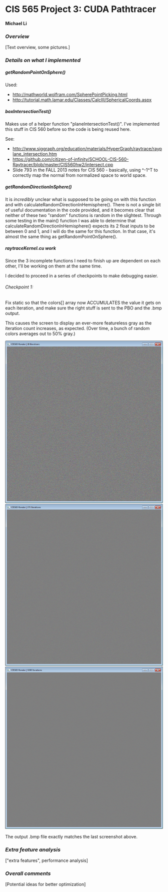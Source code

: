 CIS 565 Project 3: CUDA Pathtracer
==================================

#### Michael Li

### _Overview_

[Text overview, some pictures.]






### _Details on what I implemented_

##### getRandomPointOnSphere()

Used:

* http://mathworld.wolfram.com/SpherePointPicking.html
* http://tutorial.math.lamar.edu/Classes/CalcIII/SphericalCoords.aspx


##### boxIntersectionTest()

Makes use of a helper function "planeIntersectionTest()". I've implemented this
stuff in CIS 560 before so the code is being reused here.

See:

* http://www.siggraph.org/education/materials/HyperGraph/raytrace/rayplane_intersection.htm
* https://github.com/citizen-of-infinity/SCHOOL-CIS-560-Raytracer/blob/master/CIS560hw2/intersect.cpp
* Slide 793 in the FALL 2013 notes for CIS 560 - basically, using ^-1^T to correctly
  map the normal from normalized space to world space.


##### getRandomDirectionInSphere()

It is *incredibly* unclear what is supposed to be going on with this function
and with calculateRandomDirectionInHemisphere(). There is not a single bit of
useful documentation in the code provided, and it becomes clear that neither
of these two "random" functions is random in the slightest. Through some testing
in the main() function I was able to determine that
calculateRandomDirectionInHemisphere() expects its 2 float inputs to be between
0 and 1, and I will do the same for this function. In that case, it's almost the
same thing as getRandomPointOnSphere().
  

##### raytraceKernel.cu work

Since the 3 incomplete functions I need to finish up are dependent on each other,
I'll be working on them at the same time.  

I decided to proceed in a series of checkpoints to make debugging easier.

###### Checkpoint 1:

Fix static so that the colors[] array now ACCUMULATES the value
it gets on each iteration, and make sure the right stuff is sent to the PBO and
the .bmp output.

This causes the screen to display an ever-more featureless gray as the iteration
count increases, as expected. (Over time, a bunch of random colors averages out
to 50% gray.)

![checkpoint 1-1](images/chkpt1-1.png)
![checkpoint 1-2](images/chkpt1-2.png)
![checkpoint 1-3](images/chkpt1-3.png)

The output .bmp file exactly matches the last screenshot above.









### _Extra feature analysis_

["extra features", performance analysis]







### _Overall comments_

[Potential ideas for better optimization]
